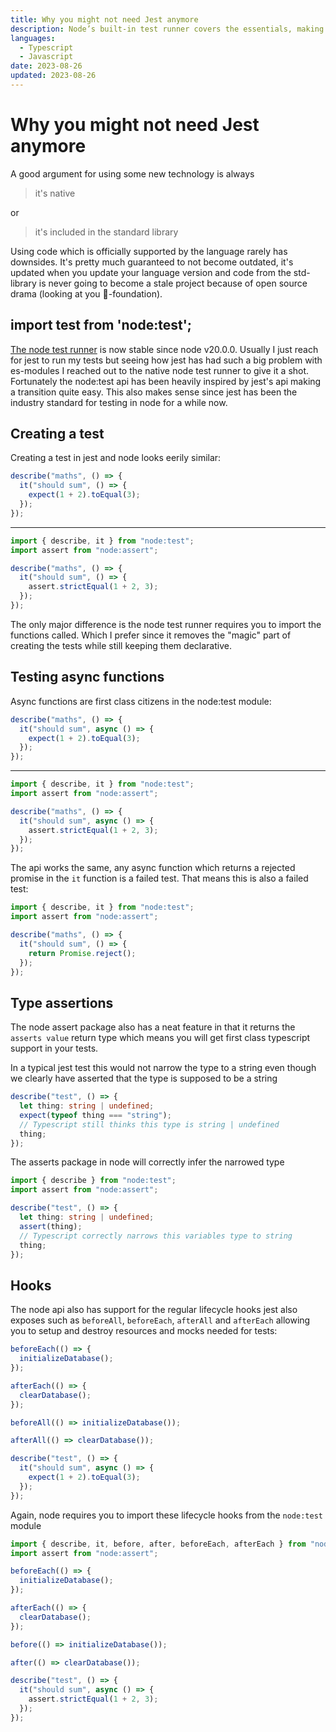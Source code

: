 ```yaml
---
title: Why you might not need Jest anymore
description: Node’s built-in test runner covers the essentials, making Jest unnecessary in most cases. This article explores when to choose Node's test runner over libraries like Jest.
languages:
  - Typescript
  - Javascript
date: 2023-08-26
updated: 2023-08-26
---
```


# Why you might not need Jest anymore

A good argument for using some new technology is always

> it's native

or

> it's included in the standard library

Using code which is officially supported by the language rarely has downsides. It's pretty much guaranteed to not become outdated, it's updated when you update your language version and code from the std-library is never going to become a stale project because of open source drama (looking at you 🦀-foundation).

## import test from 'node:test';

[The node test runner](https://nodejs.org/api/test.html) is now stable since node v20.0.0. Usually I just reach for jest to run my tests but seeing how jest has had such a big problem with es-modules I reached out to the native node test runner to give it a shot. Fortunately the node:test api has been heavily inspired by jest's api making a transition quite easy. This also makes sense since jest has been the industry standard for testing in node for a while now.

## Creating a test

Creating a test in jest and node looks eerily similar:


```typescript Jest
describe("maths", () => {
  it("should sum", () => {
    expect(1 + 2).toEqual(3);
  });
});
```

---

```typescript Node
import { describe, it } from "node:test";
import assert from "node:assert";

describe("maths", () => {
  it("should sum", () => {
    assert.strictEqual(1 + 2, 3);
  });
});
```

The only major difference is the node test runner requires you to import the functions called. Which I prefer since it removes the "magic" part of creating the tests while still keeping them declarative.

## Testing async functions

Async functions are first class citizens in the node:test module:

```typescript Jest
describe("maths", () => {
  it("should sum", async () => {
    expect(1 + 2).toEqual(3);
  });
});
```

---

```typescript Node
import { describe, it } from "node:test";
import assert from "node:assert";

describe("maths", () => {
  it("should sum", async () => {
    assert.strictEqual(1 + 2, 3);
  });
});
```

The api works the same, any async function which returns a rejected promise in the `it` function is a failed test. That means this is also a failed test:

```typescript Node
import { describe, it } from "node:test";
import assert from "node:assert";

describe("maths", () => {
  it("should sum", () => {
    return Promise.reject();
  });
});
```

## Type assertions

The node assert package also has a neat feature in that it returns the `asserts value` return type which means you will get first class typescript support in your tests.

In a typical jest test this would not narrow the type to a string even though we clearly have asserted that the type is supposed to be a string


```typescript Jest
describe("test", () => {
  let thing: string | undefined;
  expect(typeof thing === "string");
  // Typescript still thinks this type is string | undefined
  thing;
});
```

The asserts package in node will correctly infer the narrowed type

```typescript Node
import { describe } from "node:test";
import assert from "node:assert";

describe("test", () => {
  let thing: string | undefined;
  assert(thing);
  // Typescript correctly narrows this variables type to string
  thing;
});
```

## Hooks

The node api also has support for the regular lifecycle hooks jest also exposes such as `beforeAll`, `beforeEach`, `afterAll` and `afterEach` allowing you to setup and destroy resources and mocks needed for tests:


```typescript Jest
beforeEach(() => {
  initializeDatabase();
});

afterEach(() => {
  clearDatabase();
});

beforeAll(() => initializeDatabase());

afterAll(() => clearDatabase());

describe("test", () => {
  it("should sum", async () => {
    expect(1 + 2).toEqual(3);
  });
});
```

Again, node requires you to import these lifecycle hooks from the `node:test` module

```typescript Node
import { describe, it, before, after, beforeEach, afterEach } from "node:test";
import assert from "node:assert";

beforeEach(() => {
  initializeDatabase();
});

afterEach(() => {
  clearDatabase();
});

before(() => initializeDatabase());

after(() => clearDatabase());

describe("test", () => {
  it("should sum", async () => {
    assert.strictEqual(1 + 2, 3);
  });
});
```
